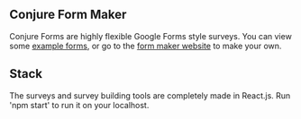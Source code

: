 ## Conjure Form Maker

Conjure Forms are highly flexible Google Forms style surveys.
You can view some [example forms](http://conjuredemo.netlify.com), or go to the [form maker website](http://conjure.netlify.com) to make your own.


## Stack

The surveys and survey building tools are completely made in React.js.
Run 'npm start' to run it on your localhost.
